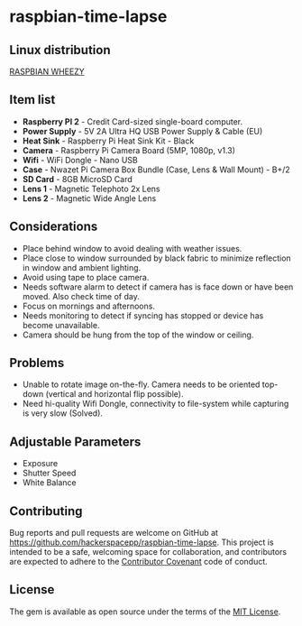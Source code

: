 # raspbian-time-lapse

## Linux distribution
[RASPBIAN WHEEZY](https://www.raspberrypi.org/downloads/raspbian/)

## Item list

* __Raspberry PI 2__ - Credit Card-sized single-board computer.
* __Power Supply__ - 5V 2A Ultra HQ USB Power Supply & Cable (EU)
* __Heat Sink__ - Raspberry Pi Heat Sink Kit - Black
* __Camera__ - Raspberry Pi Camera Board (5MP, 1080p, v1.3)
* __Wifi__ - WiFi Dongle - Nano USB
* __Case__ - Nwazet Pi Camera Box Bundle (Case, Lens & Wall Mount) - B+/2
* __SD Card__ - 8GB MicroSD Card
* __Lens 1__ - Magnetic Telephoto 2x Lens
* __Lens 2__ - Magnetic Wide Angle Lens

## Considerations

* Place behind window to avoid dealing with weather issues.
* Place close to window surrounded by black fabric to minimize
  reflection in window and ambient lighting.
* Avoid using tape to place camera.
* Needs software alarm to detect if camera has is face down or have been
  moved. Also check time of day.
* Focus on mornings and afternoons.
* Needs monitoring to detect if syncing has stopped or device has become
  unavailable.
* Camera should be hung from the top of the window or ceiling.

## Problems
* Unable to rotate image on-the-fly. Camera needs to be oriented
  top-down (vertical and horizontal flip possible).
* Need hi-quality Wifi Dongle, connectivity to file-system while
  capturing is very slow (Solved).

## Adjustable Parameters
* Exposure
* Shutter Speed
* White Balance

## Contributing

Bug reports and pull requests are welcome on GitHub at https://github.com/hackerspacepp/raspbian-time-lapse. This project is intended to be a safe, welcoming space for collaboration, and contributors are expected to adhere to the [Contributor Covenant](contributor-covenant.org) code of conduct.

## License

The gem is available as open source under the terms of the [MIT License](http://opensource.org/licenses/MIT).

